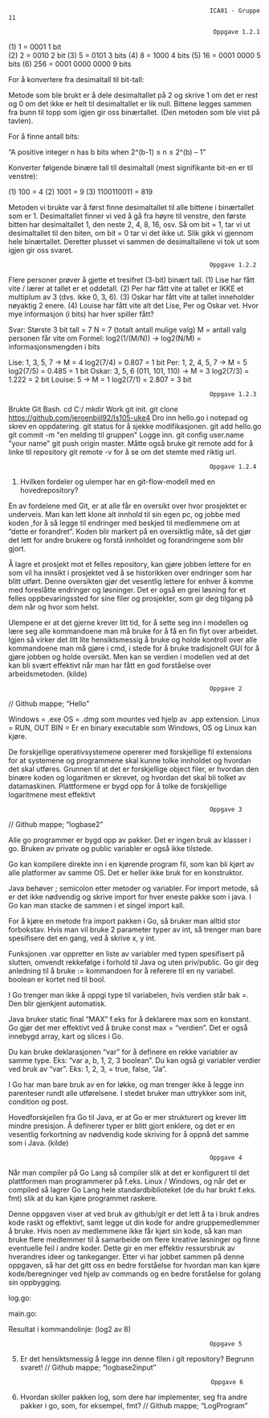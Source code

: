                                                             ICA01 - Gruppe 11

                                                             Oppgave 1.2.1

(1) 1 =  0001
1 bit  
(2) 2 = 0010
2 bit
(3) 5  = 0101 
3 bits
(4) 8  = 1000
4 bits
(5) 16 = 0001 0000
5 bits
(6) 256 = 0001 0000 0000
9 bits

For å konvertere fra desimaltall til bit-tall:

Metode som ble brukt er å dele desimaltallet på 2 og skrive 1 om det er rest og 0 om det ikke er helt til desimaltallet er lik null. Bittene legges sammen fra bunn til topp som igjen gir oss binærtallet.  (Den metoden som ble vist på tavlen). 

For å finne antall bits:

“A positive integer n has b bits when 2^(b-1) ≤ n ≤ 2^(b) – 1”

Konverter følgende binære tall til desimaltall (mest signifikante bit-en er til venstre): 

(1) 100 = 4
(2) 1001 = 9
(3) 1100110011 = 819

Metoden vi brukte var å først finne desimaltallet til alle bittene i binærtallet som er 1. Desimaltallet finner vi ved å gå fra høyre til venstre, den første bitten har desimaltallet 1, den neste 2, 4, 8, 16, osv. Så om bit = 1, tar vi ut desimaltallet til den biten, om bit = 0 tar vi det ikke ut. Slik gikk vi gjennom hele binærtallet. Deretter plusset vi sammen de desimaltallene vi tok ut som igjen gir oss svaret.



                                                            Oppgave 1.2.2 

Flere personer prøver å gjette et tresifret (3-bit) binært tall. 
(1) Lise har fått vite / lærer at tallet er et oddetall. 
(2) Per har fått vite at tallet er IKKE et multiplum av 3 (dvs. ikke 0, 3, 6). 
(3) Oskar har fått vite at tallet inneholder nøyaktig 2 enere. 
(4) Louise har fått vite alt det Lise, Per og Oskar vet. 
Hvor mye informasjon (i bits) har hver spiller fått? 

Svar:
Største 3 bit tall = 7 
N = 7 (totalt antall mulige valg)
M = antall valg personen får vite om
Formel: log2(1/(M/N)) -> log2(N/M) = informasjonsmengden i bits

Lise: 1, 3, 5, 7 -> M = 4
log2(7/4) = 0.807 = 1 bit
Per: 1, 2, 4, 5, 7 -> M = 5
log2(7/5) = 0.485 = 1 bit
Oskar: 3, 5, 6  (011, 101, 110) -> M = 3
log2(7/3) = 1.222 = 2 bit
Louise: 5 -> M = 1
log2(7/1) = 2.807 = 3 bit





                                                            Oppgave 1.2.3


Brukte Git Bash.
cd C:/
mkdir Work
git init.
git clone https://github.com/jeroenbijl92/Is105-uke4
Dro inn hello.go i notepad og skrev en oppdatering.
git status for å sjekke modifikasjonen.
git add hello.go
git commit -m "en melding til gruppen"
 Logge inn. git config user.name "your name"
git push origin master.
 Måtte også bruke git remote add for å linke til repository
git remote -v for å se om det stemte med riktig url.



                                                            Oppgave 1.2.4
                                                            
                                                            
                                                            
1) Hvilken fordeler og ulemper har en git-flow-modell med en hovedrepository? 

En av fordelene med Git, er at alle får en oversikt over hvor prosjektet er underveis.
Man kan lett klone alt innhold til sin egen pc, og jobbe med koden ,for å så legge til endringer med beskjed til medlemmene om at “dette er forandret”. 
Koden blir markert på en oversiktlig måte, så det gjør det lett for andre brukere og forstå innholdet og forandringene som blir gjort. 

Å lagre et prosjekt mot et felles repository, kan gjøre jobben lettere for en som vil ha innsikt i prosjektet ved å se historikken over endringer som har blitt utført. Denne oversikten gjør det vesentlig lettere for enhver å komme med foreslåtte endringer og løsninger.
Det er også en grei løsning for et felles oppbevaringssted for sine filer og prosjekter, som gir deg tilgang på dem når og hvor som helst.

Ulempene er at det gjerne krever litt tid, for å sette seg inn i modellen og lære seg alle kommandoene man må bruke for å få en fin flyt over arbeidet.
Igjen så virker det litt lite hensiktsmessig å bruke og holde kontroll over alle kommandoene man må gjøre i cmd, i stede for å bruke tradisjonelt GUI for å gjøre jobben og holde oversikt.
Men kan se verdien i modellen ved at det kan bli svært effektivt når man har fått en god forståelse over arbeidsmetoden. (kilde)



                                                            Oppgave 2
// Github mappe; “Hello”

Windows = .exe
OS = .dmg som mountes ved hjelp av .app extension.
Linux = RUN, OUT
BIN = Er en binary executable som Windows, OS og Linux kan kjøre.



De forskjellige operativsystemene opererer med forskjellige fil extensions for at systemene og programmene skal kunne tolke innholdet og hvordan det skal utføres.
Grunnen til at det er forskjellige object filer, er hvordan den binære koden og logaritmen er skrevet, og hvordan det skal bli tolket av datamaskinen.
Plattformene er bygd opp for å tolke de forskjellige logaritmene mest effektivt

                                                            Oppgave 3
// Github mappe; “logbase2”

Alle go programmer er bygd opp av pakker. Det er ingen bruk av klasser i go. Bruken av private og public variabler er også ikke tilstede.

Go kan kompilere direkte inn i en kjørende program fil, som kan bli kjørt av alle platformer av samme OS. Det er heller ikke bruk for en konstruktor.

Java behøver ; semicolon etter metoder og variabler.
For import metode, så er det ikke nødvendig og skrive import for hver eneste pakke som i java. I Go kan man stacke de sammen i et singel import kall.

For å kjøre en metode fra import pakken i Go, så bruker man alltid stor forbokstav.
Hvis man vil bruke 2 parameter typer av int, så trenger man bare spesifisere det en gang, ved å skrive x, y int.

Funksjonen .var oppretter en liste av variabler med typen spesifisert på slutten, omvendt rekkefølge i forhold til Java og uten priv/public.
Go gir deg anledning til å bruke := kommandoen for å referere til en ny variabel.
boolean er kortet ned til bool.

I Go trenger man ikke å oppgi type til variabelen, hvis verdien står bak =. Den blir gjenkjent automatisk. 

Java bruker static final “MAX” f.eks for å deklarere max som en konstant. Go gjør det mer effektivt ved å bruke const max = “verdien”.
Det er også innebygd array, kart og slices i Go.

Du kan bruke deklarasjonen “var” for å definere en rekke variabler av samme type. Eks: “var a, b, 1, 2, 3 boolean”. Du kan også gi variabler verdier ved bruk av “var”. Eks: 1, 2, 3, = true, false, “Ja”. 

I Go har man bare bruk av en for løkke, og man trenger ikke å legge inn parenteser rundt alle utførelsene. I stedet bruker man uttrykker som init, condition og post.

Hovedforskjellen fra Go til Java, er at Go er mer strukturert og krever litt mindre presisjon. Å definerer typer er blitt gjort enklere, og det er en vesentlig forkortning av nødvendig kode skriving for å oppnå det samme som i Java. (kilde)

                                                            Oppgave 4
Når man compiler på Go Lang så compiler slik at det er konfigurert til det plattformen man programmerer på f.eks. Linux / Windows, og når det er compiled så lagrer Go Lang hele standardbiblioteket (de du har brukt f.eks. fmt) slik at du kan kjøre programmet raskere.

Denne oppgaven viser at ved bruk av github/git er det lett å ta i bruk andres kode raskt og effektivt, samt legge ut din kode for andre gruppemedlemmer å bruke. 
Hvis noen av medlemmene ikke får kjørt sin kode, så kan man bruke flere medlemmer til å samarbeide om flere kreative løsninger og finne eventuelle feil i andre koder. Dette gir en mer effektiv ressursbruk av hverandres ideer og tankeganger. 
Etter vi har jobbet sammen på denne oppgaven, så har det gitt oss en bedre forståelse for hvordan man kan kjøre kode/beregninger ved hjelp av commands og en bedre forståelse for golang sin oppbygging.

log.go:


main.go:


Resultat i kommandolinje: (log2 av 8)


                                                            Oppgave 5

5) Er det hensiktsmessig å legge inn denne filen i git repository? Begrunn svaret!
// Github mappe; “logbase2input”



                                                            Oppgave 6

6) Hvordan skiller pakken log​, som dere har implementer, seg fra andre pakker i go, som, for eksempel, fmt​? 
// Github mappe; “LogProgram”






 






